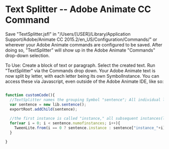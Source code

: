 # Text Splitter -- Adobe Animate CC Command

  Save "TextSplitter.jsfl" in "/Users/[USER]/Library/Application Support/Adobe/Animate CC 2015.2/en_US/Configuration/Commands/" or wherever your Adobe Animate commands are configured to be saved. After doing so, "TextSplitter" will show up in the Adobe Animate "Commands" drop-down selection.
  
  To Use:
  Create a block of text or paragraph. Select the created text. Run "TextSplitter" via the Commands drop down. Your Adobe Animate text is now split by letter, with each letter being its own SymbolInstance. You can access these via Javascript, even outside of the Adobe Animate IDE, like so:
  
  ```javascript
  
  function customCode(){
    //TextSplitter names the grouping Symbol "sentence"; All individual letters can be accessed via: sentence.instance_1, and so on
    var sentence = new lib.sentence();
    exportRoot.addChild(sentence);
    
    //the first instance is called "instance," all subsequent instances(letters) are numbered 
    for(var i = 0; i < sentence.numofinstances; i++){
      TweenLite.from(i == 0 ? sentence.instance : sentence["instance_"+i], 0.75, {delay: (i*0.05),x:0,y:0,rotation:-180,alpha:0,ease:Power1.easeOut});
    }
  
  }
  
  ```
  
  